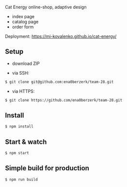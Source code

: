 Cat Energy online-shop, adaptive design

- index page
- catalog page
- order form

Deployment: https://mi-kovalenko.github.io/cat-energy/

## Setup
- download ZIP

- via SSH:

```bash
$ git clone git@github.com:ena0berzerk/team-28.git
```

- via HTTPS:

```bash
$ git clone https://github.com/ena0berzerk/team-28.git
```

## Install

```bash
$ npm install
```

## Start & watch
```bash
$ npm start
```

## Simple build for production
```bash
$ npm run build
```

